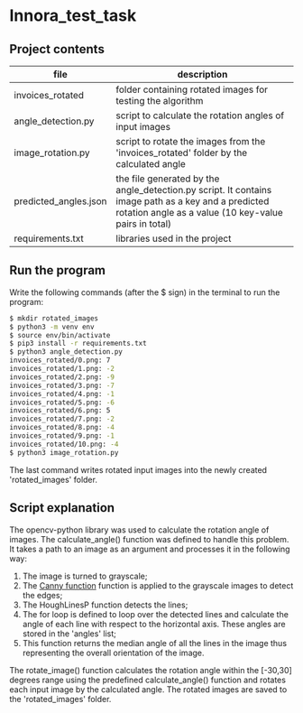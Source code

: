 # Innora_test_task

## Project contents 
|file             |description
|-----------------|------------------------------------------------------------|
|invoices_rotated | folder containing rotated images for testing the algorithm|
|angle_detection.py | script to calculate the rotation angles of input images|
|image_rotation.py | script to rotate the images from the 'invoices_rotated' folder by the calculated angle|
|predicted_angles.json | the file generated by the angle_detection.py script. It contains image path as a key and a predicted rotation angle as a value (10 key-value pairs in total)|
|requirements.txt | libraries used in the project|

## Run the program 

Write the following commands (after the $ sign) in the terminal to run the program:<br>
```bash
$ mkdir rotated_images 
$ python3 -m venv env
$ source env/bin/activate
$ pip3 install -r requirements.txt
$ python3 angle_detection.py
invoices_rotated/0.png: 7
invoices_rotated/1.png: -2
invoices_rotated/2.png: -9
invoices_rotated/3.png: -7
invoices_rotated/4.png: -1
invoices_rotated/5.png: -6
invoices_rotated/6.png: 5
invoices_rotated/7.png: -2
invoices_rotated/8.png: -4
invoices_rotated/9.png: -1
invoices_rotated/10.png: -4
$ python3 image_rotation.py
```
The last command writes rotated input images into the newly created 'rotated_images' folder.

## Script explanation
The opencv-python library was used to calculate the rotation angle of images. The calculate_angle() function was defined to handle this problem. It takes a path to an image as an argument and processes it in the following way:
1. The image is turned to grayscale;
2. The <a href='https://www.geeksforgeeks.org/python-opencv-canny-function/'> Canny function</a> function is applied to the grayscale images to detect the edges;
3. The HoughLinesP function detects the lines;
4. The for loop is defined to loop over the detected lines and calculate the angle of each line with respect to the horizontal axis. These angles are stored in the 'angles' list;
5. This function returns the median angle of all the lines in the image thus representing the overall orientation of the image.<br>

The rotate_image() function calculates the rotation angle within the [-30,30] degrees range using the predefined calculate_angle() function and rotates each input image by the calculated angle. The rotated images are saved to the 'rotated_images' folder.
